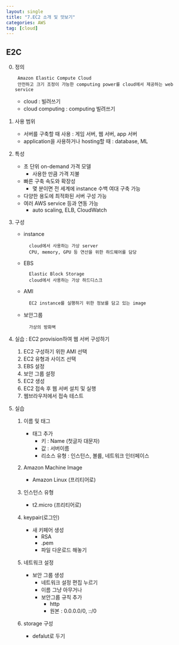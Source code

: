 ```yaml
---
layout: single
title: "7.EC2 소개 및 맛보기"
categories: AWS
tag: [cloud]
---
```




## E2C
0. 정의

        Amazon Elastic Compute Cloud
        안전하고 크기 조정이 가능한 computing power를 cloud에서 제공하는 web service
    - cloud : 빌려쓰기
    - cloud computing : computing 빌려쓰기

1. 사용 범위
    - 서버를 구축할 때 사용 : 게임 서버, 웹 서버, app 서버
    - application을 사용하거나 hosting할 때 : database, ML


2. 특성
    - 초 단위 on-demand 가격 모델
        - 사용한 만큼 가격 지불
    - 빠른 구축 속도와 확장성 
        - 몇 분이면 전 세계에 instance 수백 여대 구축 가능
    - 다양한 용도에 최적화된 서버 구성 가능
    - 여러 AWS service 등과 연동 가능
        - auto scaling, ELB, CloudWatch


3. 구성
    - instance

            cloud에서 사용하는 가상 server
            CPU, memory, GPU 등 연산을 위한 하드웨어를 담당
    - EBS

            Elastic Block Storage
            cloud에서 사용하는 가상 하드디스크
    - AMI

            EC2 instance를 실행하기 위한 정보를 담고 있는 image
    - 보안그룹

            가상의 방화벽


4. 실습 : EC2 provision하여 웹 서버 구성하기

    1. EC2 구성하기 위한 AMI 선택
    2. EC2 유형과 사이즈 선택
    3. EBS 설정
    4. 보안 그룹 설정
    5. EC2 생성
    6. EC2 접속 후 웹 서버 설치 및 실행
    7. 웹브라우저에서 접속 테스트


5. 실습


    1. 이름 및 태그
        - 태그 추가
            - 키 : Name (첫글자 대문자)
            - 값 : 서버이름
            - 리소스 유형 : 인스턴스, 볼륨, 네트워크 인터페이스


    2. Amazon Machine Image
        - Amazon Linux (프리티어로)

    
    3. 인스턴스 유형
        - t2.micro (프리티어로)

    
    4. keypair(로그인)
        - 새 키페어 생성
            - RSA
            - .pem
            - 파일 다운로드 해놓기

    
    5. 네트워크 설정
        - 보안 그룹 생성
            - 네트워크 설정 편집 누르기
            - 이름 그냥 아무거나
            - 보안그룹 규칙 추가
                - http
                - 원본 : 0.0.0.0/0, ::/0

    6. storage 구성
        - defalut로 두기






